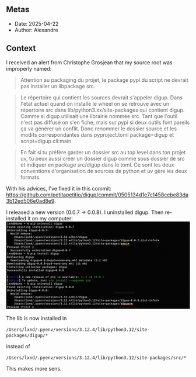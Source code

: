 ## Metas

- Date: 2025-04-22
- Author: Alexandre

## Context

I received an alert from Christophe Grosjean that my source root was improperly named:

> Attention au packaging du projet, le package pypi du script ne devrait pas installer un libpackage src.

> Le répertoire qui contient les sources devrait s'appeler digup. Dans l'état actuel quand on installe le wheel on se retrouve avec un répertoire src dans lib/python3.xx/site-packages qui contient digup. Comme si digup utilisait une librairie nommée src. Tant que l'outil n'est pas diffusé on s'en fiche, mais sur pypi si deux outils font pareils ça va générer un conflit. Donc renommer le dossier source et les modifs correspondantes dans pyproject.toml package=digup et script=digup.cli:main

> En fait si tu préfère garder un dossier src au top level dans ton projet uv, tu peux aussi créer un dossier digup comme sous dossier de src et indiquer en package src/digup dans le toml. Ce sont les deux conventions d'organisation de sources de python et uv gère les deux formats.

With his advices, I've fixed it in this commit: https://github.com/petitapetitio/digup/commit/0505134d1e7c1458cebe83da3b12ed506e0ad8e9.

I released a new version (0.0.7 -> 0.0.8). I uninstalled digup. Then re-installed it on my computer:
![img.png](assets/reinstall-digup-with-right-source-name.png)

The lib is now installed in 
```
/Users/lxnd/.pyenv/versions/3.12.4/lib/python3.12/site-packages/digup/*
```

instead of 
```
/Users/lxnd/.pyenv/versions/3.12.4/lib/python3.12/site-packages/src/*
```

This makes more sens.